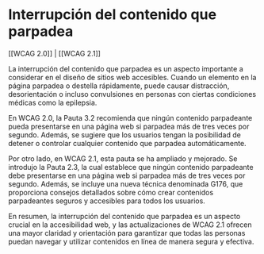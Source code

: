 # Interrupción del contenido que parpadea

[[WCAG 2.0]] | [[WCAG 2.1]]

La interrupción del contenido que parpadea es un aspecto importante a considerar en el diseño de sitios web accesibles. Cuando un elemento en la página parpadea o destella rápidamente, puede causar distracción, desorientación o incluso convulsiones en personas con ciertas condiciones médicas como la epilepsia. 

En WCAG 2.0, la Pauta 3.2 recomienda que ningún contenido parpadeante pueda presentarse en una página web si parpadea más de tres veces por segundo. Además, se sugiere que los usuarios tengan la posibilidad de detener o controlar cualquier contenido que parpadea automáticamente.

Por otro lado, en WCAG 2.1, esta pauta se ha ampliado y mejorado. Se introdujo la Pauta 2.3, la cual establece que ningún contenido parpadeante debe presentarse en una página web si parpadea más de tres veces por segundo. Además, se incluye una nueva técnica denominada G176, que proporciona consejos detallados sobre cómo crear contenidos parpadeantes seguros y accesibles para todos los usuarios.

En resumen, la interrupción del contenido que parpadea es un aspecto crucial en la accesibilidad web, y las actualizaciones de WCAG 2.1 ofrecen una mayor claridad y orientación para garantizar que todas las personas puedan navegar y utilizar contenidos en línea de manera segura y efectiva.
